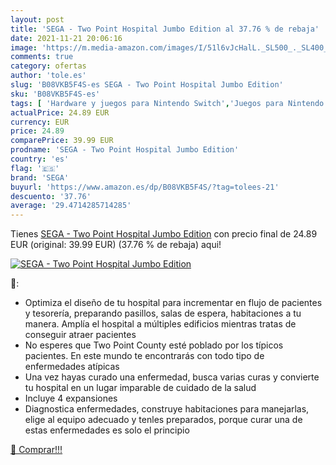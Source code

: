 ```yaml
---
layout: post
title: 'SEGA - Two Point Hospital Jumbo Edition al 37.76 % de rebaja'
date: 2021-11-21 20:06:16
image: 'https://m.media-amazon.com/images/I/51l6vJcHalL._SL500_._SL400_.jpg'
comments: true
category: ofertas
author: 'tole.es'
slug: 'B08VKB5F4S-es SEGA - Two Point Hospital Jumbo Edition'
sku: 'B08VKB5F4S-es'
tags: [ 'Hardware y juegos para Nintendo Switch','Juegos para Nintendo Switch','Videojuegos','sega', ]
actualPrice: 24.89 EUR
currency: EUR
price: 24.89
comparePrice: 39.99 EUR
prodname: 'SEGA - Two Point Hospital Jumbo Edition'
country: 'es'
flag: '🇪🇸'
brand: 'SEGA'
buyurl: 'https://www.amazon.es/dp/B08VKB5F4S/?tag=tolees-21'
descuento: '37.76'
average: '29.4714285714285'
---
```


Tienes [SEGA - Two Point Hospital Jumbo Edition](https://www.amazon.es/dp/B08VKB5F4S/?tag=tolees-21) con precio final de  24.89 EUR (original: 39.99 EUR) (37.76 %  de rebaja) aqui!

[![SEGA - Two Point Hospital Jumbo Edition](https://m.media-amazon.com/images/I/51l6vJcHalL._SL500_._SL400_.jpg)](https://www.amazon.es/dp/B08VKB5F4S/?tag=tolees-21)

🔎:

- Optimiza el diseño de tu hospital para incrementar en flujo de pacientes y tesorería, preparando pasillos, salas de espera, habitaciones a tu manera. Amplía el hospital a múltiples edificios mientras tratas de conseguir atraer pacientes
- No esperes que Two Point County esté poblado por los típicos pacientes. En este mundo te encontrarás con todo tipo de enfermedades atípicas
- Una vez hayas curado una enfermedad, busca varias curas y convierte tu hospital en un lugar imparable de cuidado de la salud
- Incluye 4 expansiones
- Diagnostica enfermedades, construye habitaciones para manejarlas, elige al equipo adecuado y tenles preparados, porque curar una de estas enfermedades es solo el principio

[🛒 Comprar!!!](https://www.amazon.es/dp/B08VKB5F4S/?tag=tolees-21)
